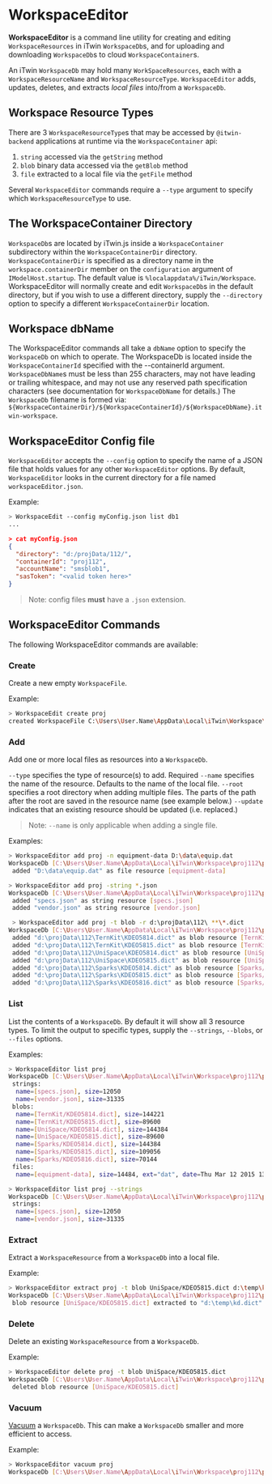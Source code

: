 # WorkspaceEditor

**WorkspaceEditor** is a command line utility for creating and editing `WorkspaceResources` in iTwin `WorkspaceDb`s, and for uploading and downloading `WorkspaceDb`s to cloud `WorkspaceContainer`s.

An iTwin `WorkspaceDb` may hold many `WorkSpaceResources`, each with a `WorkspaceResourceName` and `WorkspaceResourceType`. `WorkspaceEditor` adds, updates, deletes, and extracts *local files* into/from a `WorkspaceDb`.

## Workspace Resource Types

There are 3 `WorkspaceResourceType`s that may be accessed by `@itwin-backend` applications at runtime via the `WorkspaceContainer` api:

 1. `string` accessed via the `getString` method
 2. `blob`  binary data accessed via the `getBlob` method
 3. `file`  extracted to a local file via the `getFile` method

Several `WorkspaceEditor` commands require a `--type` argument to specify which `WorkspaceResourceType` to use.

## The WorkspaceContainer Directory

`WorkspaceDb`s are located by iTwin.js inside a `WorkspaceContainer` subdirectory within the `WorkspaceContainerDir` directory. `WorkspaceContainerDir` is specified as a directory name in the `workspace.containerDir` member on the `configuration` argument of  `IModelHost.startup`. The default value is `%localappdata%/iTwin/Workspace`. WorkspaceEditor will normally create and edit `WorkspaceDb`s in the default directory, but if you wish to use a different directory, supply the `--directory` option to specify a different `WorkspaceContainerDir` location.

## Workspace dbName

The WorkspaceEditor commands all take a `dbName` option to specify the `WorkspaceDb` on which to operate. The WorkspaceDb is located inside the `WorkspaceContainerId` specified with the --containerId argument. `WorkspaceDbName`s must be less than 255 characters, may not have leading or trailing whitespace, and may not use any reserved path specification characters (see documentation for `WorkspaceDbName` for details.) The `WorkspaceDb` filename is formed via: `${WorkspaceContainerDir}/${WorkspaceContainerId}/${WorkspaceDbName}.itwin-workspace`.

## WorkspaceEditor Config file

`WorkspaceEditor` accepts the `--config` option to specify the name of a JSON file that holds values for any other `WorkspaceEditor` options. By default, `WorkspaceEditor` looks in the current directory for a file named `workspaceEditor.json`.

Example:

```sh
> WorkspaceEdit --config myConfig.json list db1
...
```

```json
> cat myConfig.json
{
  "directory": "d:/projData/112/",
  "containerId": "proj112",
  "accountName": "smsblob1",
  "sasToken": "<valid token here>"
}
```

> Note: config files **must** have a `.json` extension.

## WorkspaceEditor Commands

The following WorkspaceEditor commands are available:

### Create

Create a new empty `WorkspaceFile`.

Example:

```sh
> WorkspaceEdit create proj
created WorkspaceFile C:\Users\User.Name\AppData\Local\iTwin\Workspace\proj112\proj.itwin-workspace
```

### Add

Add one or more local files as resources into a `WorkspaceDb`.

`--type` specifies the type of resource(s) to add. Required
`--name` specifies the name of the resource. Defaults to the name of the local file.
`--root` specifies a root directory when adding multiple files. The parts of the path after the root are saved in the resource name (see example below.)
`--update` indicates that an existing resource should be updated (i.e. replaced.)

> Note: `--name`  is only applicable when adding a single file.

Examples:

```sh
> WorkspaceEditor add proj -n equipment-data D:\data\equip.dat
WorkspaceDb [C:\Users\User.Name\AppData\Local\iTwin\Workspace\proj112\proj.itwin-workspace]
 added "D:\data\equip.dat" as file resource [equipment-data]
```

```sh
> WorkspaceEditor add proj -string *.json
WorkspaceDb [C:\Users\User.Name\AppData\Local\iTwin\Workspace\proj112\proj.itwin-workspace]
 added "specs.json" as string resource [specs.json]
 added "vendor.json" as string resource [vendor.json]
 ```

```sh
 > WorkspaceEditor add proj -t blob -r d:\projData\112\ **\*.dict
WorkspaceDb [C:\Users\User.Name\AppData\Local\iTwin\Workspace\proj112\proj.itwin-workspace]
 added "d:\projData\112\TernKit\KDEO5814.dict" as blob resource [TernKit/KDEO5814.dict]
 added "d:\projData\112\TernKit\KDEO5815.dict" as blob resource [TernKit/KDEO5815.dict]
 added "d:\projData\112\UniSpace\KDEO5814.dict" as blob resource [UniSpace/KDEO5814.dict]
 added "d:\projData\112\UniSpace\KDEO5815.dict" as blob resource [UniSpace/KDEO5815.dict]
 added "d:\projData\112\Sparks\KDEO5814.dict" as blob resource [Sparks/KDEO5814.dict]
 added "d:\projData\112\Sparks\KDEO5815.dict" as blob resource [Sparks/KDEO5815.dict]
 added "d:\projData\112\Sparks\KDEO5816.dict" as blob resource [Sparks/KDEO5816.dict]
 ```

### List

List the contents of a `WorkspaceDb`. By default it will show all 3 resource types. To limit the output to specific types, supply the `--strings`, `--blobs`, or `--files` options.

Examples:

```sh
> WorkspaceEditor list proj
WorkspaceDb [C:\Users\User.Name\AppData\Local\iTwin\Workspace\proj112\proj.itwin-workspace]
 strings:
  name=[specs.json], size=12050
  name=[vendor.json], size=31335
 blobs:
  name=[TernKit/KDEO5814.dict], size=144221
  name=[TernKit/KDEO5815.dict], size=89600
  name=[UniSpace/KDEO5814.dict], size=144384
  name=[UniSpace/KDEO5815.dict], size=89600
  name=[Sparks/KDEO5814.dict], size=144384
  name=[Sparks/KDEO5815.dict], size=109056
  name=[Sparks/KDEO5816.dict], size=70144
 files:
  name=[equipment-data], size=14484, ext="dat", date=Thu Mar 12 2015 13:52:51 GMT-0400
```

```sh
> WorkspaceEditor list proj --strings
WorkspaceDb [C:\Users\User.Name\AppData\Local\iTwin\Workspace\proj112\proj.itwin-workspace]
 strings:
  name=[specs.json], size=12050
  name=[vendor.json], size=31335
```

### Extract

Extract a `WorkspaceResource` from a `WorkspaceDb` into a local file.

Example:
```sh
> WorkspaceEditor extract proj -t blob UniSpace/KDEO5815.dict d:\temp\kd.dict
WorkspaceDb [C:\Users\User.Name\AppData\Local\iTwin\Workspace\proj112\proj.itwin-workspace]
 blob resource [UniSpace/KDEO5815.dict] extracted to "d:\temp\kd.dict"
```

### Delete

Delete an existing `WorkspaceResource` from a `WorkspaceDb`.

Example:
```sh
> WorkspaceEditor delete proj -t blob UniSpace/KDEO5815.dict
WorkspaceDb [C:\Users\User.Name\AppData\Local\iTwin\Workspace\proj112\proj.itwin-workspace]
 deleted blob resource [UniSpace/KDEO5815.dict]
```

### Vacuum

[Vacuum](https://www.sqlite.org/lang_vacuum.html) a `WorkspaceDb`. This can make a `WorkspaceDb` smaller and more efficient to access.

Example:
```sh
> WorkspaceEditor vacuum proj
WorkspaceDb [C:\Users\User.Name\AppData\Local\iTwin\Workspace\proj112\proj.itwin-workspace] vacuumed
```

